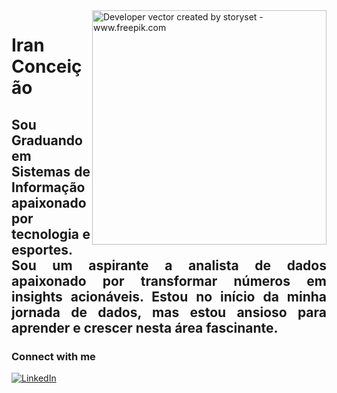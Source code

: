 <img align="right" alt="Developer vector created by storyset - www.freepik.com" height="375" src="https://i.postimg.cc/g2Zhyhds/new-app-development-desktop.png">

<h1>
  <a href="https://github.com/IraanC">
  </a>
  <span>Iran Conceição</span>
</h1>
<h2> 
<p align="justify">  
 Sou Graduando em Sistemas de Informação apaixonado por tecnologia e esportes. Sou um aspirante a analista de dados apaixonado por transformar números em insights acionáveis. Estou no início da minha jornada de dados, mas estou ansioso para aprender e crescer nesta área fascinante.



### Connect with me

[![LinkedIn](https://img.shields.io/badge/-LinkedIn-000?style=for-the-badge&logo=linkedin&logoColor=blue&color:FFF)](https://www.linkedin.com/in/iranconcei%C3%A7%C3%A3o/)
